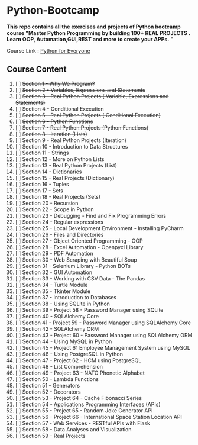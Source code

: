 # Python-Bootcamp

**This repo contains all the exercises and projects of Python bootcamp course "Master Python Programming by building 100+ REAL PROJECTS . Learn OOP, Automation,GUI,REST and more to create your APPs.**
"

Course Link : [Python for Everyone](https://www.udemy.com/course/python-foreveryone/learn/)

## Course Content
1. [ ] ~~Section 1 - Why We Program?~~
2. [ ] ~~Section 2 - Variables, Expressions and Statements~~
3. [ ] ~~Section 3 - Real Python Projects ( Variable, Expressions and Statements)~~
4. [ ] ~~Section 4 - Conditional Execution~~
5. [ ] ~~Section 5 - Real Python Projects ( Conditional Execution)~~
6. [ ] ~~Section 6 - Python Functions~~
7. [ ] ~~Section 7 - Real Python Projects (Python Functions)~~
8. [ ] ~~Section 8 - Iteration (Lists)~~
9. [ ] Section 9 - Real Python Projects (Iteration)
10. [ ] Section 10 - Introduction to Data Structures
11. [ ] Section 11 - Strings
12. [ ] Section 12 - More on Python Lists
13. [ ] Section 13 - Real Python Projects (List)
14. [ ] Section 14 - Dictionaries
15. [ ] Section 15 - Real Projects (Dictionary)
16. [ ] Section 16 - Tuples
17. [ ] Section 17 - Sets
18. [ ] Section 18 - Real Projects (Sets)
19. [ ] Section 20 - Recursion
20. [ ] Section 22 - Scope in Python
21. [ ] Section 23 - Debugging - Find and Fix Programming Errors
22. [ ] Section 24 - Regular expressions
23. [ ] Section 25 - Local Development Environment - Installing PyCharm
24. [ ] Section 26 - Files and Directories
25. [ ] Section 27 - Object Oriented Programming - OOP
26. [ ] Section 28 - Excel Automation - Openpyxl Library
27. [ ] Section 29 - PDF Automation
28. [ ] Section 30 - Web Scraping with Beautiful Soup
29. [ ] Section 31 - Selenium Library - Python BOTs
30. [ ] Section 32 - GUI Automation
31. [ ] Section 33 - Working with CSV Data - The Pandas
32. [ ] Section 34 - Turtle Module
33. [ ] Section 35 - Tkinter Module
34. [ ] Section 37 - Introduction to Databases
35. [ ] Section 38 - Using SQLite in Python
36. [ ] Section 39 - Project 58 - Password Manager using SQLite
37. [ ] Section 40 - SQLAlchemy Core
38. [ ] Section 41 - Project 59 -  Password Manager using SQLAlchemy Core
39. [ ] Section 42 - SQLAlchemy ORM
40. [ ] Section 43 - Project 60 -  Password Manager using SQLAlchemy ORM
41. [ ] Section 44 -  Using MySQL in Python
42. [ ] Section 45 - Project 61 Employee Management System using MySQL
43. [ ] Section 46 -  Using PostgreSQL in Python
44. [ ] Section 47 -  Project 62 - HCM using PostgreSQL
45. [ ] Section 48 - List Comprehension
46. [ ] Section 49 - Project 63 - NATO Phonetic Alphabet
47. [ ] Section 50 - Lambda Functions
48. [ ] Section 51 - Generators
49. [ ] Section 52 - Decorators
50. [ ] Section 53 - Project 64 - Cache Fibonacci Series
51. [ ] Section 54 - Applications Programming Interfaces (APIs)
52. [ ] Section 55 - Project 65 - Random Joke Generator API
53. [ ] Section 56 - Project 66 - International Space Station Location API
54. [ ] Section 57 - Web Services - RESTful APIs with Flask
55. [ ] Section 58 - Data Analyses and Visualization
56. [ ] Section 59 - Real Projects